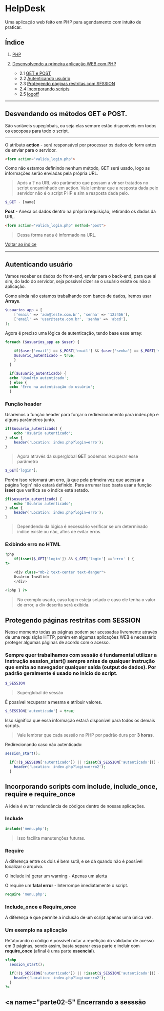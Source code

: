 # HelpDesk
Uma aplicação web feito em PHP para agendamento com intuito de praticar.

## <a name="indice">Índice</a>

1. [PHP](https://github.com/comicodarko/Lab-PHP)

2. [Desenvolvendo a primeira aplicação WEB com PHP](https://github.com/comicodarko/HelpDesk)
    - 2.1 [GET e POST](#parte02-1)
    - 2.2 [Autenticando usuário](#parte02-2)
    - 2.3 [Protegendo páginas restritas com SESSION](#parte02-3)
    - 2.4 [Incorporando scripts](#parte02-4)
    - 2.5 [logoff](#parte02-5)
****

## <a name="parte02-1">Desvendando os métodos GET e POST.</a>
São variáveis supeglobais, ou seja elas sempre estão disponíveis em todos os escopoas para todo o script.
****

O atributo **action** - será responsável por processar os dados do form antes de enviar para o servidor.
```html
<form action="valida_login.php">
```

Como não estamos definindo nenhum método, GET será usado, logo as informações serão enviadas pela própria URL.

> Após a ? na URL vão parâmetro que possam a vir ser tratados no script encaminhado em action.
> Vale lembrar que a resposta dada pelo servidor não é o script PHP e sim a resposta dada pelo.

```php
$_GET - [name]
```

**Post** - Anexa os dados dentro na própria requisição, retirando os dados da URL.
```html
<form action="valida_login.php" method="post">
```

> Dessa forma nada é informado na URL.

[Voltar ao índice](#indice)
****

## <a name="parte02-2">Autenticando usuário</a>

Vamos receber os dados do front-end, enviar para o back-end, para que ai sim, do lado do servidor, seja possível dizer se o usuário existe ou não a aplicação.

Como ainda não estamos trabalhando com banco de dados, iremos usar **Arrays**.

```php
$usuarios_app = [
    ['email' => 'adm@teste.com.br', 'senha' => '123456'],
    ['email' => 'user@teste.com.br', 'senha' => 'abcd'],
];
```

Agora é preciso uma lógica de autenticação, tendo base esse array:
```php
foreach ($usuarios_app as $user) {
    
    if($user['email'] == $_POST['email'] && $user['senha'] == $_POST['senha']){
    $usuario_autenticado = true;
    }
  }

  if($usuario_autenticado) {
  echo 'Usuário autenticado';
  } else {
  echo 'Erro na autenticação do usuário';
  }
```
### Função header

Usaremos a função header para forçar o redirecionamento para index.php e alguns parâmetros junto.

```php
if($usuario_autenticado) {
    echo 'Usuário autenticado';
} else {
    header('Location: index.php?login=erro');
}
```
> Agora através da superglobal **GET** podemos recuperar esse parâmetro

```php
$_GET['login'];
```

Porém isso retornará um erro, já que pela primeira vez que acessar a página 'login' não estará definido. Para arrumar isso basta usar a função **isset** que verifica se o indíce está setado.

```php
if($usuario_autenticado) {
    echo 'Usuário autenticado';
} else {
    header('Location: index.php?login=erro');
}
```
> Dependendo da lógica é necessário verificar se um determinado indíce existe ou não, afins de evitar erros.

### Exibindo erro no HTML

```php
?php
    if(isset($_GET['login']) && $_GET['login'] =='erro' ) {   
?>

    <div class="mb-2 text-center text-danger">
    Usuário Inválido
    </div>
                
<?php } ?> 
```
> No exemplo usado, caso login esteja setado e caso ele tenha o valor de error, a div descrita será exibida.

## <a name="parte02-3">Protegendo páginas restritas com SESSION</a>

Nesse momento todas as páginas podem ser acessadas livremente através de uma requisição HTTP, porém em algumas aplicações WEB é necessário proteger algumas páginas de acordo com o acesso.

### Sempre quer trabalhamos com sessão é fundamental utilizar a instrução session_start() sempre antes de qualquer instrução que emita ao navegador qualquer saída (output de dados). Por padrão geralmente é usado no início do script.

```php
$_SESSION
```
> Superglobal de sessão

É possível recuperar a mesma e atribuir valores.
```php
$_SESSION['autenticado'] = true;
```

Isso significa que essa informação estará disponível para todos os demais scripts.

> Vale lembrar que cada sessão no PHP por padrão dura por **3 horas**.

Redirecionando caso não autenticado:

```php
session_start();

  if(!($_SESSION['autenticado']) || !isset($_SESSION['autenticado'])) {
    header('Location: index.php?login=erro2');
  } 
```

## <a name="parte02-4">Incorporando scripts com include, include_once, require e require_once</a>

A ideia é evitar redundância de códigos dentro de nossas aplicações.

### Include

```php
include('menu.php');
```
> Isso facilita manutenções futuras.

### Require

A diferença entre os dois é bem sutil, e se dá quando não é possível localizar o arquivo.

O include irá gerar um warning - Apenas um alerta

O require um **fatal error** - Interrompe imediatamente o script.

```php
require 'menu.php';
```

### Include_once e Require_once

A diferença é que permite a inclusão de um script apenas uma única vez.

### Um exemplo na aplicação

Refatorando o código é possível notar a repetição do validador de acesso em 3 páginas, sendo assim, basta separar essa parte e incluir com **require_once** (afinal é uma parte **essencial**).

```php
<?php
  session_start();

  if(!($_SESSION['autenticado']) || !isset($_SESSION['autenticado'])) {
    header('Location: index.php?login=erro2');
  } 
?>
```

## <a name="parte02-5" Encerrando a sesssão </a>
